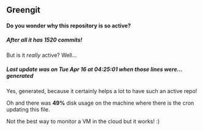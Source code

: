 ## Greengit

#### Do you wonder why this repository is so active?

##### After all it has 1520 commits!

But is it *really* active? Well...

##### Last update was on Tue Apr 16 at 04:25:01 when those lines were... generated

Yes, generated, because it certainly helps a lot to have such an active repo!

Oh and there was **49%** disk usage on the machine
where there is the cron updating this file.

Not the best way to monitor a VM in the cloud but it works! :)
